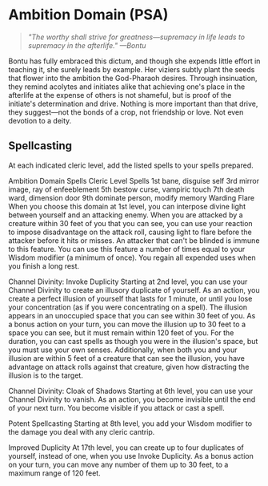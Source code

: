 # Ambition Domain (PSA)
> _"The worthy shall strive for greatness—supremacy in life leads to supremacy in the afterlife."_
> _—Bontu_

Bontu has fully embraced this dictum, and though she expends little effort in teaching it, she surely leads by example. Her viziers subtly plant the seeds that flower into the ambition the God-Pharaoh desires. Through insinuation, they remind acolytes and initiates alike that achieving one's place in the afterlife at the expense of others is not shameful, but is proof of the initiate's determination and drive. Nothing is more important than that drive, they suggest—not the bonds of a crop, not friendship or love. Not even devotion to a deity.


## Spellcasting
At each indicated cleric level, add the listed spells to your spells prepared.

Ambition Domain Spells
Cleric Level	Spells
1st	bane, disguise self
3rd	mirror image, ray of enfeeblement
5th	bestow curse, vampiric touch
7th	death ward, dimension door
9th	dominate person, modify memory
Warding Flare
When you choose this domain at 1st level, you can interpose divine light between yourself and an attacking enemy. When you are attacked by a creature within 30 feet of you that you can see, you can use your reaction to impose disadvantage on the attack roll, causing light to flare before the attacker before it hits or misses. An attacker that can't be blinded is immune to this feature.
You can use this feature a number of times equal to your Wisdom modifier (a minimum of once). You regain all expended uses when you finish a long rest.

Channel Divinity: Invoke Duplicity
Starting at 2nd level, you can use your Channel Divinity to create an illusory duplicate of yourself.
As an action, you create a perfect illusion of yourself that lasts for 1 minute, or until you lose your concentration (as if you were concentrating on a spell). The illusion appears in an unoccupied space that you can see within 30 feet of you. As a bonus action on your turn, you can move the illusion up to 30 feet to a space you can see, but it must remain within 120 feet of you.
For the duration, you can cast spells as though you were in the illusion's space, but you must use your own senses. Additionally, when both you and your illusion are within 5 feet of a creature that can see the illusion, you have advantage on attack rolls against that creature, given how distracting the illusion is to the target.

Channel Divinity: Cloak of Shadows
Starting at 6th level, you can use your Channel Divinity to vanish. As an action, you become invisible until the end of your next turn. You become visible if you attack or cast a spell.

Potent Spellcasting
Starting at 8th level, you add your Wisdom modifier to the damage you deal with any cleric cantrip.

Improved Duplicity
At 17th level, you can create up to four duplicates of yourself, instead of one, when you use Invoke Duplicity. As a bonus action on your turn, you can move any number of them up to 30 feet, to a maximum range of 120 feet.
